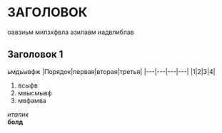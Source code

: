 # ЗАГОЛОВОК  
оавзиьм милзхфвла азилавм иадвлиблав 
## Заголовок 1
ьмдьывфж
|Порядок|первая|вторая|третья|
|---|---|---|---|
|1|2|3|4|


1. всыфв
2. мвысмывф
3. мвфамва

 *италик*  
 **болд**
 
